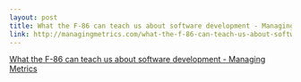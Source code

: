 ```yaml
--- 
layout: post
title: What the F-86 can teach us about software development - Managing Metrics
link: http://managingmetrics.com/what-the-f-86-can-teach-us-about-software-dev
---
```

<a href=
"http://managingmetrics.com/what-the-f-86-can-teach-us-about-software-dev">
What the F-86 can teach us about software development - Managing
Metrics</a>
